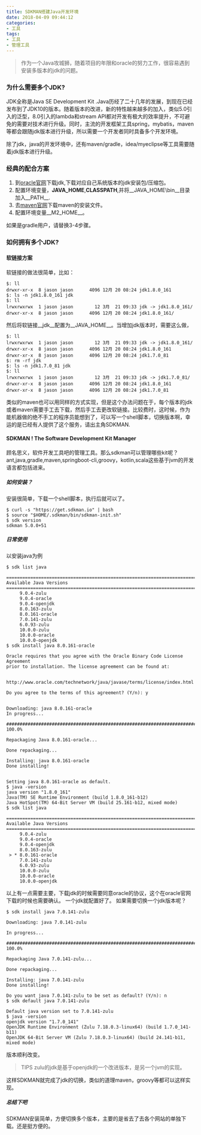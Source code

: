 ```yaml
---
title: SDKMAN搭建Java开发环境
date: 2018-04-09 09:44:12
categories:
- 工具
tags:
- 工具
- 管理工具
---
```


> 作为一个Java攻城狮，随着项目的年限和oracle的努力工作，很容易遇到安装多版本的jdk的问题。

### 为什么需要多个JDK?
JDK全称是Java SE Development Kit .Java历经了二十几年的发展，到现在已经发布到了JDK10的版本。随着版本的改进，新的特性越来越多的加入，类似5.0引入的泛型，8.0引入的lambda和stream API都对开发有极大的效率提升，不可避免的需要对技术进行升级。同时，主流的开发框架工具spring，mybatis，maven等都会跟随jdk版本进行升级，所以需要一个开发者同时具备多个开发环境。

除了jdk，java的开发环境中，还有maven/gradle，idea/myeclipse等工具需要随着jdk版本进行升级。
### 经典的配合方案
1. 到[oracle官网](http://www.oracle.com/technetwork/java/javase/downloads/index.html)下载jdk,下载对应自己系统版本的jdk安装包/压缩包。
2. 配置环境变量，__JAVA_HOME__,__CLASSPATH__,并将__JAVA_HOME\bin__目录加入__PATH__.
3. 去[maven官网](http://maven.apache.org/download.cgi)下载maven的安装文件。
4. 配置环境变量__M2_HOME__。

如果是gradle用户，请替换3-4步骤。
### 如何拥有多个JDK?

#### 软链接方案
软链接的做法很简单，比如：
``` shell
$: ll
drwxr-xr-x  8 jason jason      4096 12月 20 08:24 jdk1.8.0_161
$: ls -n jdk1.8.0_161 jdk
$: ll
lrwxrwxrwx  1 jason jason        12 3月  21 09:33 jdk -> jdk1.8.0_161/
drwxr-xr-x  8 jason jason      4096 12月 20 08:24 jdk1.8.0_161/
```
然后将软链接__jdk__配置为__JAVA_HOME__。当增加jdk版本时，需要这么做，
``` shell
$: ll
lrwxrwxrwx  1 jason jason        12 3月  21 09:33 jdk -> jdk1.8.0_161/
drwxr-xr-x  8 jason jason      4096 12月 20 08:24 jdk1.8.0_161
drwxr-xr-x  8 jason jason      4096 12月 20 08:24 jdk1.7.0_81
$: rm -rf jdk
$: ls -n jdk1.7.0_81 jdk
$: ll
lrwxrwxrwx  1 jason jason        12 3月  21 09:33 jdk -> jdk1.7.0_81/
drwxr-xr-x  8 jason jason      4096 12月 20 08:24 jdk1.8.0_161
drwxr-xr-x  8 jason jason      4096 12月 20 08:24 jdk1.7.0_81
```
类似的maven也可以用同样的方式实现，但是这个办法问题在于，每个版本的jdk或者maven需要手工去下载，然后手工去更改软链接。比较费时，这时候，作为能机器做的绝不手工的程序员能想到了，可以写一个shell脚本，切换版本啊，幸运的是已经有人提供了这个服务，请出主角SDKMAN.
#### SDKMAN ! The Software Development Kit Manager
顾名思义，软件开发工具吧的管理工具。那么sdkman可以管理哪些kit呢？ant,java,gradle,maven,springboot-cli,groovy，kotlin,scala这些基于jvm的开发语言都包括进来。
##### 如何安装？
安装很简单，下载一个shell脚本，执行后就可以了。
``` shell
$ curl -s "https://get.sdkman.io" | bash
$ source "$HOME/.sdkman/bin/sdkman-init.sh"
$ sdk version
sdkman 5.0.0+51
```
##### 日常使用
以安装java为例
``` shell
$ sdk list java

================================================================================
Available Java Versions
================================================================================
     9.0.4-zulu                                                                    
     9.0.4-oracle                                                                  
     9.0.4-openjdk                                                                 
     8.0.163-zulu                                                                  
     8.0.161-oracle                                                                
     7.0.141-zulu                                                                  
     6.0.93-zulu                                                                   
     10.0.0-zulu                                                                   
     10.0.0-oracle                                                                 
     10.0.0-openjdk                               
$ sdk install java 8.0.161-oracle

Oracle requires that you agree with the Oracle Binary Code License Agreement
prior to installation. The license agreement can be found at:

  http://www.oracle.com/technetwork/java/javase/terms/license/index.html

Do you agree to the terms of this agreement? (Y/n): y


Downloading: java 8.0.161-oracle
In progress...

######################################################################## 100.0%

Repackaging Java 8.0.161-oracle...

Done repackaging...

Installing: java 8.0.161-oracle
Done installing!


Setting java 8.0.161-oracle as default.
$ java -version
java version "1.8.0_161"
Java(TM) SE Runtime Environment (build 1.8.0_161-b12)
Java HotSpot(TM) 64-Bit Server VM (build 25.161-b12, mixed mode)
$ sdk list java

================================================================================
Available Java Versions
================================================================================
     9.0.4-zulu                                                                    
     9.0.4-oracle                                                                  
     9.0.4-openjdk                                                                 
     8.0.163-zulu                                                                  
 > * 8.0.161-oracle                                                                
     7.0.141-zulu                                                                  
     6.0.93-zulu                                                                   
     10.0.0-zulu                                                                   
     10.0.0-oracle                                                                 
     10.0.0-openjdk                                    
```
以上有一点需要主要，下载jdk的时候需要同意oracle的协议，这个在oracle官网下载的时候也需要确认。
一个jdk就配置好了。
如果需要切换一个jdk版本呢？
``` shell
$ sdk install java 7.0.141-zulu  

Downloading: java 7.0.141-zulu

In progress...

######################################################################## 100.0%

Repackaging Java 7.0.141-zulu...

Done repackaging...

Installing: java 7.0.141-zulu
Done installing!

Do you want java 7.0.141-zulu to be set as default? (Y/n): n
$ sdk default java 7.0.141-zulu

Default java version set to 7.0.141-zulu
$ java -version
openjdk version "1.7.0_141"
OpenJDK Runtime Environment (Zulu 7.18.0.3-linux64) (build 1.7.0_141-b11)
OpenJDK 64-Bit Server VM (Zulu 7.18.0.3-linux64) (build 24.141-b11, mixed mode)
```
版本顺利改变。
> TIPS zulu的jdk是基于openjdk的一个改进版本，是另一个jvm的实现。

这样SDKMAN就完成了jdk的切换，类似的道理maven，groovy等都可以这样实现。

##### 总结下吧
SDKMAN安装简单，方便切换多个版本，主要的是省去了去各个网站的单独下载。还是挺方便的。
